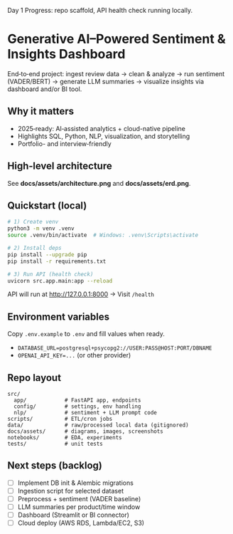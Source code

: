 Day 1 Progress: repo scaffold, API health check running locally.

# Generative AI–Powered Sentiment & Insights Dashboard

End‑to‑end project: ingest review data → clean & analyze → run sentiment (VADER/BERT) → generate LLM summaries → visualize insights via dashboard and/or BI tool.

## Why it matters
- 2025‑ready: AI‑assisted analytics + cloud-native pipeline
- Highlights SQL, Python, NLP, visualization, and storytelling
- Portfolio- and interview‑friendly

## High‑level architecture
See **docs/assets/architecture.png** and **docs/assets/erd.png**.

## Quickstart (local)
```bash
# 1) Create venv
python3 -m venv .venv
source .venv/bin/activate  # Windows: .venv\Scripts\activate

# 2) Install deps
pip install --upgrade pip
pip install -r requirements.txt

# 3) Run API (health check)
uvicorn src.app.main:app --reload
```

API will run at http://127.0.0.1:8000  → Visit `/health`

## Environment variables
Copy `.env.example` to `.env` and fill values when ready.
- `DATABASE_URL=postgresql+psycopg2://USER:PASS@HOST:PORT/DBNAME`
- `OPENAI_API_KEY=...` (or other provider)

## Repo layout
```
src/
  app/            # FastAPI app, endpoints
  config/         # settings, env handling
  nlp/            # sentiment + LLM prompt code
scripts/          # ETL/cron jobs
data/             # raw/processed local data (gitignored)
docs/assets/      # diagrams, images, screenshots
notebooks/        # EDA, experiments
tests/            # unit tests
```

## Next steps (backlog)
- [ ] Implement DB init & Alembic migrations
- [ ] Ingestion script for selected dataset
- [ ] Preprocess + sentiment (VADER baseline)
- [ ] LLM summaries per product/time window
- [ ] Dashboard (Streamlit or BI connector)
- [ ] Cloud deploy (AWS RDS, Lambda/EC2, S3)
